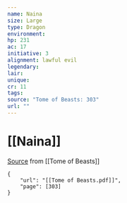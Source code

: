 ```yaml
---
name: Naina
size: Large
type: Dragon
environment: 
hp: 231
ac: 17
initiative: 3
alignment: lawful evil
legendary: 
lair: 
unique: 
cr: 11
tags: 
source: "Tome of Beasts: 303"
url: ""
---
```

# [[Naina]]

[Source](zotero://open-pdf/library/items/ULEQWHJM?page=303) from [[Tome of Beasts]]

```pdf
{
	"url": "[[Tome of Beasts.pdf]]",
	"page": [303]
}
```

